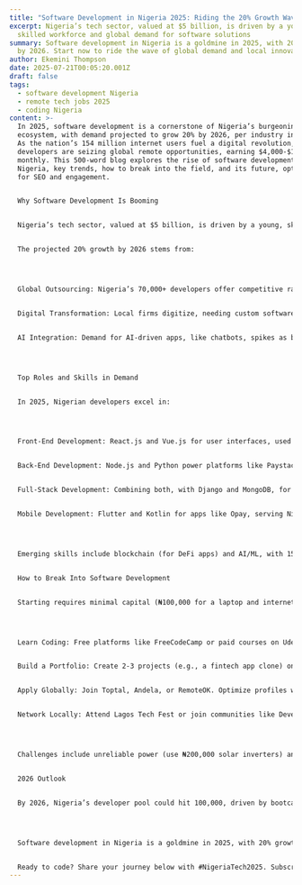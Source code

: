 ```yaml
---
title: "Software Development in Nigeria 2025: Riding the 20% Growth Wave by 2026"
excerpt: Nigeria’s tech sector, valued at $5 billion, is driven by a young,
  skilled workforce and global demand for software solutions
summary: Software development in Nigeria is a goldmine in 2025, with 20% growth
  by 2026. Start now to ride the wave of global demand and local innovation.
author: Ekemini Thompson
date: 2025-07-21T00:05:20.001Z
draft: false
tags:
  - software development Nigeria
  - remote tech jobs 2025
  - coding Nigeria
content: >-
  In 2025, software development is a cornerstone of Nigeria’s burgeoning tech
  ecosystem, with demand projected to grow 20% by 2026, per industry insights.
  As the nation’s 154 million internet users fuel a digital revolution, Nigerian
  developers are seizing global remote opportunities, earning $4,000-$16,000
  monthly. This 500-word blog explores the rise of software development in
  Nigeria, key trends, how to break into the field, and its future, optimized
  for SEO and engagement.


  Why Software Development Is Booming


  Nigeria’s tech sector, valued at $5 billion, is driven by a young, skilled workforce and global demand for software solutions. In 2025, companies in the U.S., UK, and Europe increasingly hire Nigerian developers for cost-effective talent, with platforms like Upwork and Toptal listing thousands of roles. The naira’s volatility (₦1,600/$1) makes dollar-based remote jobs attractive, while Lagos’s tech hubs, like Co-Creation Hub, foster innovation. Fintech, healthtech, and e-commerce apps dominate, with startups like Flutterwave raising $250 million in 2024, per TechCrunch.


  The projected 20% growth by 2026 stems from:




  Global Outsourcing: Nigeria’s 70,000+ developers offer competitive rates ($20-$50/hour vs. $100 in the U.S.).


  Digital Transformation: Local firms digitize, needing custom software, per PwC’s 2025 Africa Tech Report.


  AI Integration: Demand for AI-driven apps, like chatbots, spikes as businesses automate.




  Top Roles and Skills in Demand


  In 2025, Nigerian developers excel in:




  Front-End Development: React.js and Vue.js for user interfaces, used by 60% of local startups.


  Back-End Development: Node.js and Python power platforms like Paystack.


  Full-Stack Development: Combining both, with Django and MongoDB, for versatile roles.


  Mobile Development: Flutter and Kotlin for apps like Opay, serving Nigeria’s 100 million smartphone users.




  Emerging skills include blockchain (for DeFi apps) and AI/ML, with 15% of jobs requiring TensorFlow proficiency, per Jobberman.


  How to Break Into Software Development


  Starting requires minimal capital (₦100,000 for a laptop and internet):




  Learn Coding: Free platforms like FreeCodeCamp or paid courses on Udemy teach Python, JavaScript, or React. Expect 3-6 months to master basics.


  Build a Portfolio: Create 2-3 projects (e.g., a fintech app clone) on GitHub. Showcase APIs or responsive designs.


  Apply Globally: Join Toptal, Andela, or RemoteOK. Optimize profiles with keywords like “React developer Nigeria.”


  Network Locally: Attend Lagos Tech Fest or join communities like Developers in Vogue for mentorship.




  Challenges include unreliable power (use ₦200,000 solar inverters) and internet costs (Starlink at $50/month). Payment platforms like Astro Africa ensure dollar payouts.


  2026 Outlook


  By 2026, Nigeria’s developer pool could hit 100,000, driven by bootcamps and government’s digital skills programs. The global remote work market, projected at $1 trillion, will boost earnings, but competition from India requires niche expertise (e.g., fintech). Local startups may create 50,000 jobs, per NITDA.




  Software development in Nigeria is a goldmine in 2025, with 20% growth by 2026. Start now to ride the wave of global demand and local innovation.


  Ready to code? Share your journey below with #NigeriaTech2025. Subscribe for tech career tips!
---
```

